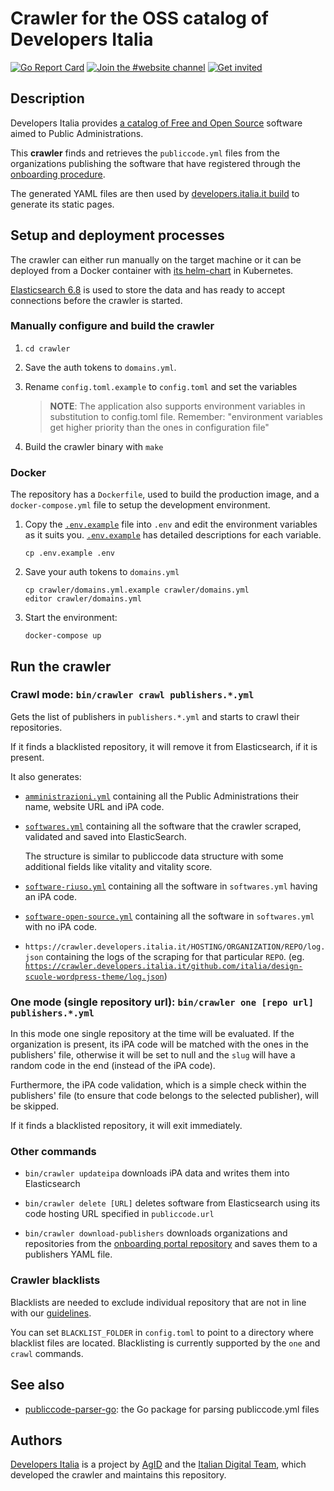 # Crawler for the OSS catalog of Developers Italia

[![Go Report Card](https://goreportcard.com/badge/github.com/italia/developers-italia-backend)](https://goreportcard.com/report/github.com/italia/developers-italia-backend)
[![Join the #website channel](https://img.shields.io/badge/Slack%20channel-%23website-blue.svg?logo=slack)](https://developersitalia.slack.com/messages/C9R26QMT6)
[![Get invited](https://slack.developers.italia.it/badge.svg)](https://slack.developers.italia.it/)

## Description

Developers Italia provides [a catalog of Free and Open Source](https://developers.italia.it/en/search)
software aimed to Public Administrations.

This **crawler** finds and retrieves the `publiccode.yml` files from the
organizations publishing the software that have registered through the
[onboarding procedure](https://github.com/italia/developers-italia-onboarding).

The generated YAML files are then used by
[developers.italia.it build](https://github.com/italia/developers.italia.it)
to generate its static pages.

## Setup and deployment processes

The crawler can either run manually on the target machine or it can be deployed
from a Docker container with
[its helm-chart](https://github.com/teamdigitale/devita-infra-kubernetes) in Kubernetes.

[Elasticsearch 6.8](https://www.elastic.co/products/elasticsearch) is used to store
the data and has ready to accept connections before the crawler is started.

### Manually configure and build the crawler

1. `cd crawler`

2. Save the auth tokens to `domains.yml`.

3. Rename `config.toml.example` to `config.toml` and set the variables

   > **NOTE**: The application also supports environment variables in substitution
   > to config.toml file. Remember: "environment variables get higher priority than
   > the ones in configuration file"

4. Build the crawler binary with `make`

### Docker

The repository has a `Dockerfile`, used to build the production image,
and a `docker-compose.yml` file to setup the development environment.

1. Copy the [`.env.example`](.env.example) file into `.env` and edit the
   environment variables as it suits you.
   [`.env.example`](.env.example) has detailed descriptions for each variable.

   ```shell
   cp .env.example .env
   ```

2. Save your auth tokens to `domains.yml`

   ```shell
   cp crawler/domains.yml.example crawler/domains.yml
   editor crawler/domains.yml
   ```

3. Start the environment:

   ```shell
   docker-compose up

## Run the crawler

### Crawl mode: `bin/crawler crawl publishers.*.yml`

Gets the list of publishers in `publishers.*.yml` and starts to crawl
their repositories.

If it finds a blacklisted repository, it will remove it from Elasticsearch, if
it is present.

It also generates:

* [`amministrazioni.yml`](https://crawler.developers.italia.it/amministrazioni.yml)
  containing all the Public Administrations their name, website URL and iPA code.

* [`softwares.yml`](https://crawler.developers.italia.it/softwares.yml) containing
  all the software that the crawler scraped, validated and saved into ElasticSearch.

  The structure is similar to publiccode data structure with some additional
  fields like vitality and vitality score.

* [`software-riuso.yml`](https://crawler.developers.italia.it/software-riuso.yml)
  containing all the software in `softwares.yml` having an iPA code.

* [`software-open-source.yml`](https://crawler.developers.italia.it/software-open-source.yml)
  containing all the software in `softwares.yml` with no iPA code.

* `https://crawler.developers.italia.it/HOSTING/ORGANIZATION/REPO/log.json` containing
  the logs of the scraping for that particular `REPO`.
  (eg. [`https://crawler.developers.italia.it/github.com/italia/design-scuole-wordpress-theme/log.json`](https://crawler.developers.italia.it/github.com/italia/design-scuole-wordpress-theme/log.json))

### One mode (single repository url): `bin/crawler one [repo url] publishers.*.yml`

In this mode one single repository at the time will be evaluated. If the
organization is present, its iPA code will be matched with the ones in
the publishers' file, otherwise it will be set to null and the `slug` will have
a random code in the end (instead of the iPA code).

Furthermore, the iPA code validation, which is a simple check within the publishers'
file (to ensure that code belongs to the selected publisher), will be skipped.

If it finds a blacklisted repository, it will exit immediately.

### Other commands

* `bin/crawler updateipa` downloads iPA data and writes them into Elasticsearch

* `bin/crawler delete [URL]` deletes software from Elasticsearch using its code
   hosting URL specified in `publiccode.url`

* `bin/crawler download-publishers` downloads organizations and repositories from
  the [onboarding portal repository](https://github.com/italia/developers-italia-onboarding)
  and saves them to a publishers YAML file.

### Crawler blacklists

Blacklists are needed to exclude individual repository that are not in line with
our
[guidelines](https://docs.italia.it/italia/developers-italia/policy-inserimento-catalogo-docs/it/stabile/approvazione-del-software-a-catalogo.html).

You can set `BLACKLIST_FOLDER` in `config.toml` to point to a directory
where blacklist files are located.
Blacklisting is currently supported by the `one` and `crawl` commands.

## See also

* [publiccode-parser-go](https://github.com/italia/publiccode-parser-go): the Go
  package for parsing publiccode.yml files

## Authors

[Developers Italia](https://developers.italia.it) is a project by
[AgID](https://www.agid.gov.it/) and the
[Italian Digital Team](https://teamdigitale.governo.it/), which developed the
crawler and maintains this repository.
